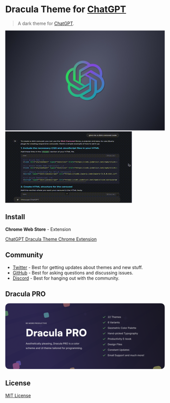 # Dracula Theme for [ChatGPT](https://chat.openai.com/)

> A dark theme for [ChatGPT](https://chat.openai.com/).

![Screenshot](./screenshot.png)
![Preview](./preview.gif)

## Install

**Chrome Web Store** - Extension

[ChatGPT Dracula Theme Chrome Extension](https://chromewebstore.google.com/detail/chatgpt-dracula-custom-th/ocmahjmcabkidkpmfhdiipnaajlmkfba)

## Community

- [Twitter](https://twitter.com/draculatheme) - Best for getting updates about themes and new stuff.
- [GitHub](https://github.com/dracula/dracula-theme/discussions) - Best for asking questions and discussing issues.
- [Discord](https://draculatheme.com/discord-invite) - Best for hanging out with the community.

## Dracula PRO

[![Dracula PRO](./.github/dracula-pro.png)](https://draculatheme.com/pro)

## License

[MIT License](./LICENSE)
